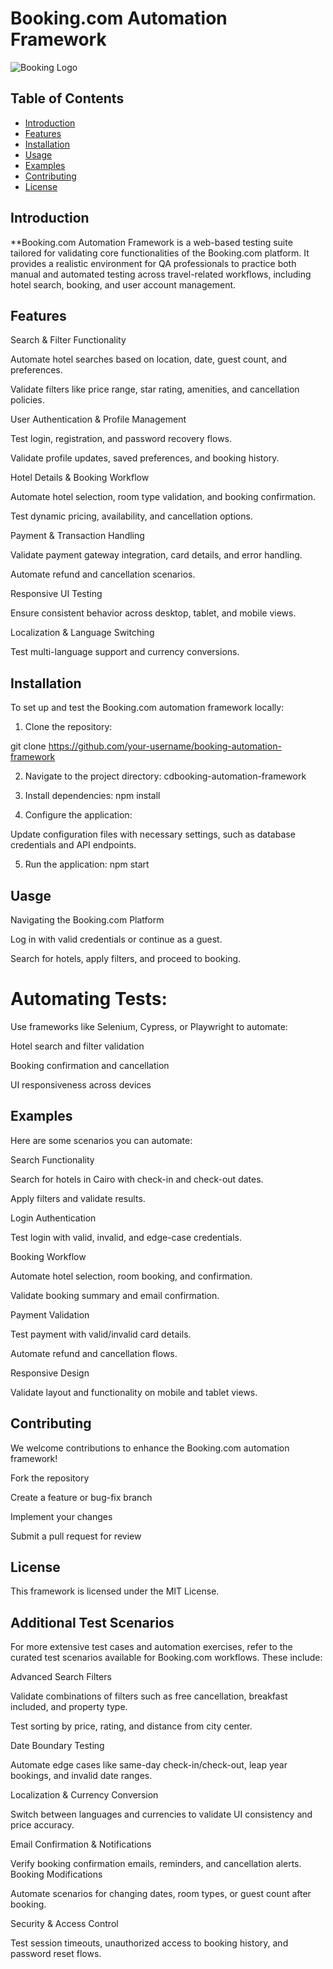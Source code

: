 # Booking.com Automation Framework

![Booking Logo](https://encrypted-tbn0.gstatic.com/images?q=tbn:ANd9GcRnv3cboQb9Y_n9DhiasYKInc7ZFcDDkbdpCA&s.png)

## Table of Contents

- [Introduction](#introduction)
- [Features](#features)
- [Installation](#installation)
- [Usage](#usage)
- [Examples](#examples)
- [Contributing](#contributing)
- [License](#license)

## Introduction

**Booking.com Automation Framework is a web-based testing suite tailored for validating core functionalities of 
the Booking.com platform. It provides a realistic environment for QA professionals to practice both manual and automated testing across 
travel-related workflows, including hotel search, 
booking, and user account management.
## Features

Search & Filter Functionality

Automate hotel searches based on location, date, guest count, and preferences.

Validate filters like price range, star rating, amenities, and cancellation policies.

 User Authentication & Profile Management

Test login, registration, and password recovery flows.

Validate profile updates, saved preferences, and booking history.

Hotel Details & Booking Workflow

Automate hotel selection, room type validation, and booking confirmation.

Test dynamic pricing, availability, and cancellation options.

 Payment & Transaction Handling

Validate payment gateway integration, card details, and error handling.

Automate refund and cancellation scenarios.

 Responsive UI Testing

Ensure consistent behavior across desktop, tablet, and mobile views.

 Localization & Language Switching

Test multi-language support and currency conversions.

## Installation

To set up and test the Booking.com automation framework locally:


1. Clone the repository:

   
git clone https://github.com/your-username/booking-automation-framework


2. Navigate to the project directory: cdbooking-automation-framework
3. Install dependencies: npm install

4. Configure the application:

Update configuration files with necessary settings, such as database credentials and API endpoints.

5. Run the application: npm start

## Uasge

Navigating the Booking.com Platform

Log in with valid credentials or continue as a guest.

Search for hotels, apply filters, and proceed to booking.
 
 # Automating Tests:
Use frameworks like Selenium, Cypress, or Playwright to automate:

Hotel search and filter validation

Booking confirmation and cancellation

UI responsiveness across devices


## Examples
Here are some scenarios you can automate:

Search Functionality

Search for hotels in Cairo with check-in and check-out dates.

Apply filters and validate results.

Login Authentication

Test login with valid, invalid, and edge-case credentials.

 Booking Workflow

Automate hotel selection, room booking, and confirmation.

Validate booking summary and email confirmation.

 Payment Validation

Test payment with valid/invalid card details.

Automate refund and cancellation flows.

Responsive Design

Validate layout and functionality on mobile and tablet views.

## Contributing
We welcome contributions to enhance the Booking.com automation framework!

Fork the repository

Create a feature or bug-fix branch

Implement your changes

Submit a pull request for review
## License

This framework is licensed under the MIT License.

## Additional Test Scenarios

For more extensive test cases and automation exercises, refer to the curated test scenarios available for Booking.com workflows. These include:

 Advanced Search Filters

Validate combinations of filters such as free cancellation, breakfast included, and property type.

Test sorting by price, rating, and distance from city center.

 Date Boundary Testing

Automate edge cases like same-day check-in/check-out, leap year bookings, and invalid date ranges.

 Localization & Currency Conversion

Switch between languages and currencies to validate UI consistency and price accuracy.

 Email Confirmation & Notifications

Verify booking confirmation emails, reminders, and cancellation alerts.
 Booking Modifications

Automate scenarios for changing dates, room types, or guest count after booking.

Security & Access Control

Test session timeouts, unauthorized access to booking history, and password reset flows.

